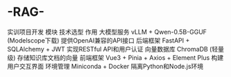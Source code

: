 # -RAG-
实训项目开发
模块	技术选型	作用
大模型服务	vLLM + Qwen-0.5B-GGUF (Modelscope下载)	提供OpenAI兼容的API接口
后端框架	FastAPI + SQLAlchemy + JWT	实现RESTful API和用户认证
向量数据库	ChromaDB (轻量级)	存储知识库文档的向量
前端框架	Vue3 + Pinia + Axios + Element Plus	构建用户交互界面
环境管理	Miniconda + Docker	隔离Python和Node.js环境
